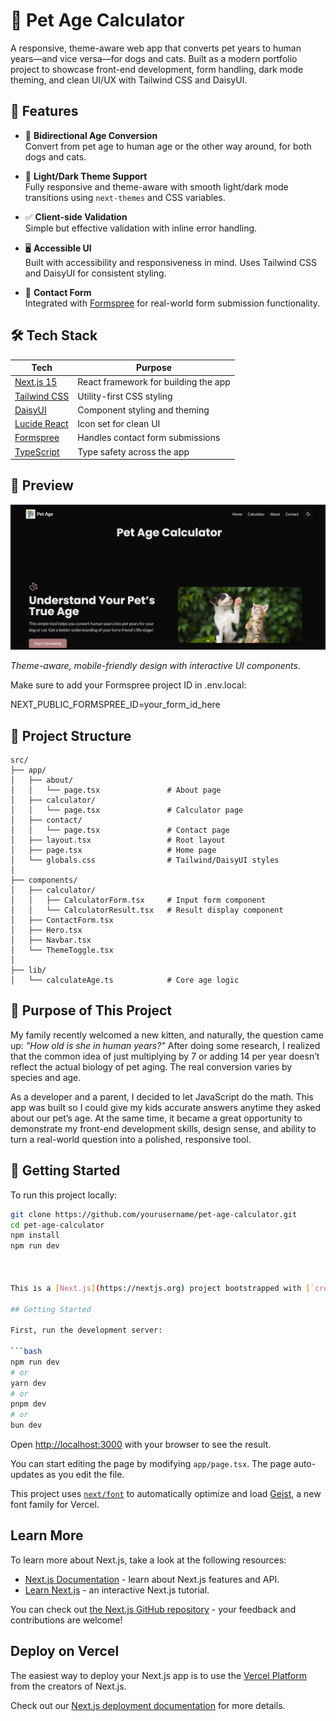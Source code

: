 # 🐾 Pet Age Calculator

A responsive, theme-aware web app that converts pet years to human years—and vice versa—for dogs and cats. Built as a modern portfolio project to showcase front-end development, form handling, dark mode theming, and clean UI/UX with Tailwind CSS and DaisyUI.

## 🌟 Features

- 🔢 **Bidirectional Age Conversion**  
  Convert from pet age to human age or the other way around, for both dogs and cats.

- 🎨 **Light/Dark Theme Support**  
  Fully responsive and theme-aware with smooth light/dark mode transitions using `next-themes` and CSS variables.

- ✅ **Client-side Validation**  
  Simple but effective validation with inline error handling.

- 🖥️ **Accessible UI**  
  Built with accessibility and responsiveness in mind. Uses Tailwind CSS and DaisyUI for consistent styling.

- 💌 **Contact Form**  
  Integrated with [Formspree](https://formspree.io) for real-world form submission functionality.

## 🛠️ Tech Stack

| Tech | Purpose |
|------|---------|
| [Next.js 15](https://nextjs.org/) | React framework for building the app |
| [Tailwind CSS](https://tailwindcss.com/) | Utility-first CSS styling |
| [DaisyUI](https://daisyui.com/) | Component styling and theming |
| [Lucide React](https://lucide.dev/) | Icon set for clean UI |
| [Formspree](https://formspree.io/) | Handles contact form submissions |
| [TypeScript](https://www.typescriptlang.org/) | Type safety across the app |

## 📸 Preview

![Pet Age Calculator Screenshot](/public//Screenshot.png)

_Theme-aware, mobile-friendly design with interactive UI components._

Make sure to add your Formspree project ID in .env.local:


NEXT_PUBLIC_FORMSPREE_ID=your_form_id_here

## 📂 Project Structure
```
src/
├── app/
│   ├── about/
│   │   └── page.tsx               # About page
│   ├── calculator/
│   │   └── page.tsx               # Calculator page
│   ├── contact/
│   │   └── page.tsx               # Contact page
│   ├── layout.tsx                 # Root layout
│   ├── page.tsx                   # Home page
│   └── globals.css                # Tailwind/DaisyUI styles
│
├── components/
│   ├── calculator/
│   │   ├── CalculatorForm.tsx     # Input form component
│   │   └── CalculatorResult.tsx   # Result display component
│   ├── ContactForm.tsx
│   ├── Hero.tsx
│   ├── Navbar.tsx
│   └── ThemeToggle.tsx
│
├── lib/
│   └── calculateAge.ts            # Core age logic
```


## 🎯 Purpose of This Project

My family recently welcomed a new kitten, and naturally, the question came up: *"How old is she in human years?"* After doing some research, I realized that the common idea of just multiplying by 7 or adding 14 per year doesn’t reflect the actual biology of pet aging. The real conversion varies by species and age.

As a developer and a parent, I decided to let JavaScript do the math. This app was built so I could give my kids accurate answers anytime they asked about our pet’s age. At the same time, it became a great opportunity to demonstrate my front-end development skills, design sense, and ability to turn a real-world question into a polished, responsive tool.


## 🚀 Getting Started

To run this project locally:

```bash
git clone https://github.com/yourusername/pet-age-calculator.git
cd pet-age-calculator
npm install
npm run dev



This is a [Next.js](https://nextjs.org) project bootstrapped with [`create-next-app`](https://nextjs.org/docs/app/api-reference/cli/create-next-app).

## Getting Started

First, run the development server:

```bash
npm run dev
# or
yarn dev
# or
pnpm dev
# or
bun dev
```

Open [http://localhost:3000](http://localhost:3000) with your browser to see the result.

You can start editing the page by modifying `app/page.tsx`. The page auto-updates as you edit the file.

This project uses [`next/font`](https://nextjs.org/docs/app/building-your-application/optimizing/fonts) to automatically optimize and load [Geist](https://vercel.com/font), a new font family for Vercel.

## Learn More

To learn more about Next.js, take a look at the following resources:

- [Next.js Documentation](https://nextjs.org/docs) - learn about Next.js features and API.
- [Learn Next.js](https://nextjs.org/learn) - an interactive Next.js tutorial.

You can check out [the Next.js GitHub repository](https://github.com/vercel/next.js) - your feedback and contributions are welcome!

## Deploy on Vercel

The easiest way to deploy your Next.js app is to use the [Vercel Platform](https://vercel.com/new?utm_medium=default-template&filter=next.js&utm_source=create-next-app&utm_campaign=create-next-app-readme) from the creators of Next.js.

Check out our [Next.js deployment documentation](https://nextjs.org/docs/app/building-your-application/deploying) for more details.
